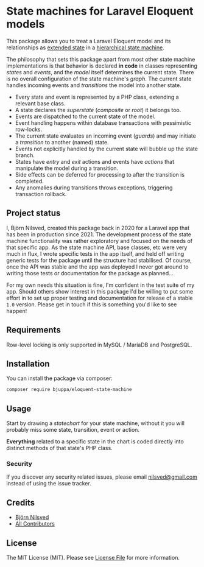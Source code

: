 # State machines for Laravel Eloquent models

This package allows you to treat a Laravel Eloquent model and its relationships as
[extended state](https://en.wikipedia.org/wiki/UML_state_machine#Extended_states)
in a [hierarchical state machine](https://en.wikipedia.org/wiki/UML_state_machine#Hierarchically_nested_states).

The philosophy that sets this package apart from most other state machine implementations is that
behavior is declared **in code** in classes representing *states* and *events*,
and the *model* itself determines the current state.
There is no overall configuration of the state machine's *graph*.
The current state handles incoming events and *transitions* the model into another state.

- Every state and event is represented by a PHP class, extending a relevant base class.
- A state declares the *superstate* (*composite* or *root*) it belongs too.
- Events are dispatched to the current state of the model.
- Event handling happens within database transactions with pessimistic row-locks.
- The current state evaluates an incoming event (*guards*) and may initiate a *transition* to another (named) state.
- Events not explicitly handled by the current state will bubble up the state branch.
- States have *entry* and *exit* actions and events have *actions* that manipulate the model during a transition.
- Side effects can be deferred for processing to after the transition is completed.
- Any anomalies during transitions throws exceptions, triggering transaction rollback.

## Project status

I, Björn Nilsved, created this package back in 2020 for a Laravel app that has been in production since 2021.
The development process of the state machine functionality was rather exploratory and focused on the needs of that specific app.
As the state machine API, base classes, etc were very much in flux, I wrote specific tests in the app itself, and held off writing generic tests for the package until the structure had stabilised.
Of course, once the API was stable and the app was deployed I never got around to writing those tests or documentation for the package as planned...

For my own needs this situation is fine, I'm confident in the test suite of my app.
Should others show interest in this package I'd be willing to put some effort in to set up proper testing and documentation for release of a stable `1.0` version.
Please get in touch if this is something you'd like to see happen!

## Requirements

Row-level locking is only supported in MySQL / MariaDB and PostgreSQL.

## Installation

You can install the package via composer:

```bash
composer require bjuppa/eloquent-state-machine
```

## Usage

Start by drawing a *statechart* for your state machine, without it you will probably miss some state, transition, event
or action.

**Everything** related to a specific state in the chart is coded directly into distinct methods of that state's
PHP class.

### Security

If you discover any security related issues, please email nilsved@gmail.com instead of using the issue tracker.

## Credits

- [Björn Nilsved](https://github.com/bjuppa)
- [All Contributors](../../contributors)

## License

The MIT License (MIT). Please see [License File](LICENSE.md) for more information.
